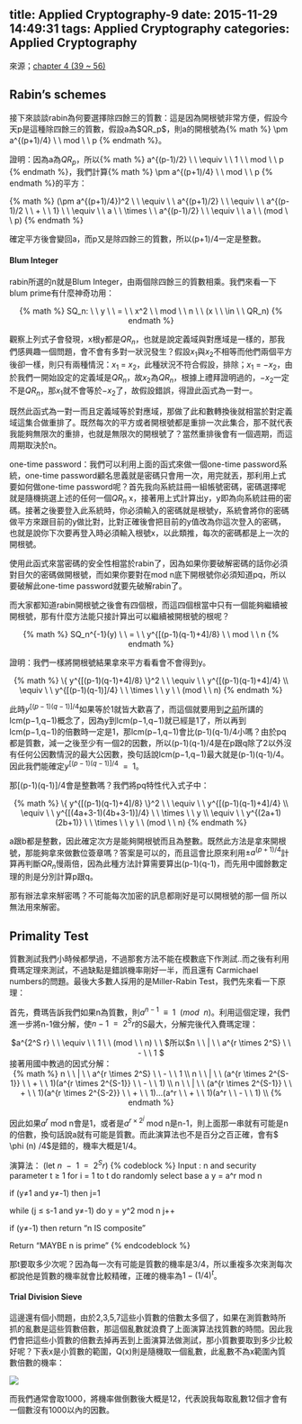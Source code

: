 title: Applied Cryptography-9
date: 2015-11-29 14:49:31
tags: Applied Cryptography
categories: Applied Cryptography
---
來源；[chapter 4 (39 ~ 56)](http://staff.csie.ncu.edu.tw/yensm/lecture/Cryptography/Chapter-4%20Public-Key%20Cryptography%28v2%29.pdf)

<h2> Rabin’s schemes </h2>
接下來談談rabin為何要選擇除四餘三的質數：這是因為開根號非常方便，假設今天p是這種除四餘三的質數，假設a為$QR_p$，則a的開根號為{% math %} \pm a^{(p+1)/4} \ \ mod \ \ p {% endmath %}。

證明：因為a為$QR_p$，所以{% math %} a^{(p-1)/2} \ \ \equiv \ \ 1 \ \ mod \ \ p {% endmath %}，我們計算{% math %} \pm a^{(p+1)/4} \ \ mod \ \ p {% endmath %}的平方：

{% math %} (\pm a^{(p+1)/4})^2  \ \ \equiv \ \ a^{(p+1)/2} \ \ \equiv \ \ a^{(p-1)/2 \ \ + \ \ 1} \ \ \equiv \ \ a \ \ \times \ \ a^{(p-1)/2} \ \ \equiv \ \ a \ \ (mod \ \ p) {% endmath %}

確定平方後會變回a，而p又是除四餘三的質數，所以(p+1)/4一定是整數。

<h4> Blum Integer </h4>

rabin所選的n就是Blum Integer，由兩個除四餘三的質數相乘。我們來看一下blum prime有什麼神奇功用：

<center> {% math %} SQ_n: \ \ y \ \ = \ \ x^2 \ \ mod \ \ n \ \ (x \ \ \in \ \ QR_n) {% endmath %} </center>

觀察上列式子會發現，x根y都是$QR_n$，也就是說定義域與對應域是一樣的，那我們感興趣一個問題，會不會有多對一狀況發生？假設$x_1$與$x_2$不相等而他們兩個平方後卻一樣，則只有兩種情況：$x_1$ = $x_2$，此種狀況不符合假設，排除；$x_1$ = $- x_2$，由於我們一開始設定的定義域是$QR_n$，故$x_2$為$QR_n$，根據上禮拜證明過的，$-x_2$一定不是$QR_n$，那$x_1$就不會等於$-x_2$了，故假設錯誤，得證此函式為一對一。

既然此函式為一對一而且定義域等於對應域，那做了此和數轉換後就相當於對定義域這集合做重排了。既然每次的平方或者開根號都是重排一次此集合，那不就代表我能夠無限次的重排，也就是無限次的開根號了？當然重排後會有一個週期，而這周期取決於n。

one-time password：我們可以利用上面的函式來做一個one-time password系統，one-time password顧名思義就是密碼只會用一次，用完就丟，那利用上式要如何做one-time password呢？首先我向系統註冊一組帳號密碼，密碼選擇呢就是隨機挑選上述的任何一個$QR_n$ x，接著用上式計算出y，y即為向系統註冊的密碼。接著之後要登入此系統時，你必須輸入的密碼就是根號y，系統會將你的密碼做平方來跟目前的y做比對，比對正確後會把目前的y值改為你這次登入的密碼，也就是說你下次要再登入時必須輸入根號x，以此類推，每次的密碼都是上一次的開根號。

使用此函式來當密碼的安全性相當於rabin了，因為如果你要破解密碼的話你必須對目欠的密碼做開根號，而如果你要對在mod n底下開根號你必須知道pq，所以要破解此one-time password就要先破解rabin了。

而大家都知道rabin開根號之後會有四個根，而這四個根當中只有一個能夠繼續被開根號，那有什麼方法能只接計算出可以繼續被開根號的根呢？

<center> {% math %} SQ_n^{-1}(y) \ \ = \ \ y^{[(p-1)(q-1)+4]/8} \ \ mod \ \ n {% endmath %} </center>

證明：我們一樣將開根號結果拿來平方看看會不會得到y。
<center>
{% math %}
\{ y^{[(p-1)(q-1)+4]/8} \}^2 \ \ \equiv \ \ y^{[(p-1)(q-1)+4]/4} \\
\equiv \ \ y^{[(p-1)(q-1)]/4} \ \ \times \ \ y \ \ (mod \ \ n)
{% endmath %}
</center>

此時$y^{[(p-1)(q-1)]/4}$如果等於1就皆大歡喜了，而這個就要用到[之前](http://eastl.github.io/2015/10/21/Applied-Cryptography-5/)所講的lcm(p−1,q−1)概念了，因為y到lcm(p−1,q−1)就已經是1了，所以再到lcm(p−1,q−1)的倍數時一定是1，那lcm(p−1,q−1)會比(p-1)(q-1)/4小嗎？由於pq都是質數，減一之後至少有一個2的因數，所以(p-1)(q-1)/4是在p跟q除了2以外沒有任何公因數情況的最大公因數，換句話說lcm(p−1,q−1)最大就是(p-1)(q-1)/4。因此我們能確定$y^{[(p-1)(q-1)]/4} \ \ = \ \ 1$。

那[(p-1)(q-1)]/4會是整數嗎？我們將pq特性代入式子中：

<center>
{% math %}
\{ y^{[(p-1)(q-1)+4]/8} \}^2 \ \ \equiv \ \ y^{[(p-1)(q-1)+4]/4} \\
\equiv \ \ y^{[(4a+3-1)(4b+3-1)]/4} \ \ \times \ \ y  \\
\equiv \ \ y^{(2a+1)(2b+1)} \ \ \times \ \ y \ \ (mod \ \ n)
{% endmath %}
</center>

a跟b都是整數，因此確定次方是能夠開根號而且為整數。既然此方法是拿來開根號，那能夠拿來做數位簽章嗎？答案是可以的，而且這會比原來利用$\pm a^{(p+1)/4}$計算再判斷$QR_n$慢兩倍，因為此種方法計算需要算出(p-1)(q-1)，而先用中國餘數定理的則是分別計算p跟q。

那有辦法拿來觧密嗎？不可能每次加密的訊息都剛好是可以開根號的那一個
所以無法用來解密。

<h2> Primality Test </h2>

質數測試我們小時候都學過，不過那套方法不能在模數底下作測試..而之後有利用費瑪定理來測試，不過缺點是錯誤機率剛好一半，而且還有 Carmichael numbers的問題。最後大多數人採用的是Miller-Rabin Test，我們先來看一下原理：

首先，費瑪告訴我們如果n為質數，則$a^{n-1} \ \ \equiv \ \ 1 \ \ (mod \ \ n)$。利用這個定理，我們進一步將n-1做分解，使$n-1 \ \ = \ \ 2^S r$的S最大，分解完後代入費瑪定理：
<center> $a^{2^S r} \ \ \equiv \ \ 1 \ \ (mod \ \ n) \ \ $所以$n \ \ | \ \ a^{r \times 2^S} \ \ - \ \ 1 $</center>
接著用國中教過的因式分解：
<center>
{% math %}
n \ \ | \ \ a^{r \times 2^S} \ \ - \ \ 1 \\
n \ \ | \ \ (a^{r \times 2^{S-1}} \ \ + \ \ 1)(a^{r \times 2^{S-1}} \ \ - \ \ 1)  \\
n \ \ | \ \ (a^{r \times 2^{S-1}} \ \ + \ \ 1)(a^{r \times 2^{S-2}} \ \ + \ \ 1)...(a^r \ \ + \ \ 1)(a^r \ \ - \ \ 1)  \\
{% endmath %}
</center>

因此如果$a^r$ mod n會是1，或者是$a^{r \times 2^j}$ mod n是n-1，則上面那一串就有可能是n的倍數，換句話說a就有可能是質數。而此演算法也不是百分之百正確，會有$ \phi (n) /4$是錯的，機率大概是1/4。

演算法：
(let $n \ \ - \ \ 1 \ \ = \ \ 2^S r$)
{% codeblock %}
Input : n and  security parameter t ≥ 1
for i = 1 to t do
  randomly select base a
  y = a^r mod n

  if (y≠1 and y≠-1) then
    j=1

  while (j ≤ s-1 and y≠-1) do 
    y = y^2 mod n
    j++

  if (y≠-1) then return “n IS composite”

Return “MAYBE n is prime”
{% endcodeblock %}

那t要取多少次呢？因為每一次有可能是質數的機率是3/4，所以重複多次來測每次都說他是質數的機率就會比較精確，正確的機率為$1 - (1/4)^t$。

<h4> Trial Division Sieve </h4>
這邊還有個小問題，由於2,3,5,7這些小質數的倍數太多個了，如果在測質數時所抓的亂數是這些質數倍數，那這個亂數就浪費了上面演算法找質數的時間。因此我們會把這些小質數的倍數去掉再丟到上面演算法做測試，那小質數要取到多少比較好呢？下表x是小質數的範圍，Q(x)則是隨機取一個亂數，此亂數不為x範圍內質數倍數的機率：

![](/images/division_sieve.jpg)

而我們通常會取1000，將機率做倒數後大概是12，代表說我每取亂數12個才會有一個數沒有1000以內的因數。


